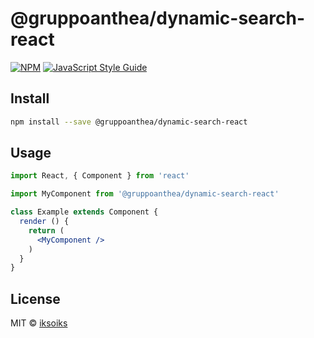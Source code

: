 # @gruppoanthea/dynamic-search-react

> 

[![NPM](https://img.shields.io/npm/v/@gruppoanthea/dynamic-search-react.svg)](https://www.npmjs.com/package/@gruppoanthea/dynamic-search-react) [![JavaScript Style Guide](https://img.shields.io/badge/code_style-standard-brightgreen.svg)](https://standardjs.com)

## Install

```bash
npm install --save @gruppoanthea/dynamic-search-react
```

## Usage

```jsx
import React, { Component } from 'react'

import MyComponent from '@gruppoanthea/dynamic-search-react'

class Example extends Component {
  render () {
    return (
      <MyComponent />
    )
  }
}
```

## License

MIT © [iksoiks](https://github.com/iksoiks)
